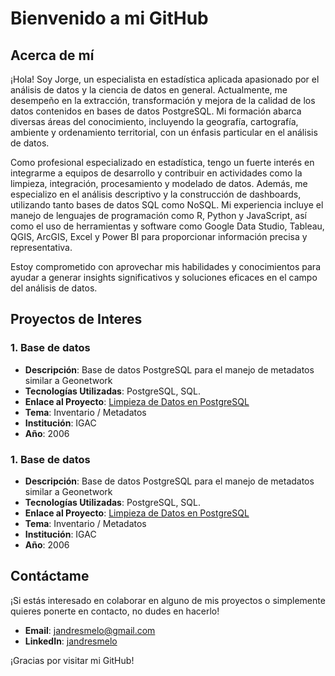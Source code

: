 # Bienvenido a mi GitHub

## Acerca de mí
¡Hola! Soy Jorge, un especialista en estadística aplicada apasionado por el análisis de datos y la ciencia de datos en general. Actualmente, me desempeño en la extracción, transformación y mejora de la calidad de los datos contenidos en bases de datos PostgreSQL. Mi formación abarca diversas áreas del conocimiento, incluyendo la geografía, cartografía, ambiente y ordenamiento territorial, con un énfasis particular en el análisis de datos.

Como profesional especializado en estadística, tengo un fuerte interés en integrarme a equipos de desarrollo y contribuir en actividades como la limpieza, integración, procesamiento y modelado de datos. Además, me especializo en el análisis descriptivo y la construcción de dashboards, utilizando tanto bases de datos SQL como NoSQL. Mi experiencia incluye el manejo de lenguajes de programación como R, Python y JavaScript, así como el uso de herramientas y software como Google Data Studio, Tableau, QGIS, ArcGIS, Excel y Power BI para proporcionar información precisa y representativa.

Estoy comprometido con aprovechar mis habilidades y conocimientos para ayudar a generar insights significativos y soluciones eficaces en el campo del análisis de datos.

## Proyectos de Interes

### 1. Base de datos
- **Descripción**: Base de datos PostgreSQL para el manejo de metadatos similar a Geonetwork
- **Tecnologías Utilizadas**: PostgreSQL, SQL.
- **Enlace al Proyecto**: [Limpieza de Datos en PostgreSQL](enlace-al-proyecto)
- **Tema**: Inventario / Metadatos
- **Institución**: IGAC
- **Año**: 2006

### 1. Base de datos
- **Descripción**: Base de datos PostgreSQL para el manejo de metadatos similar a Geonetwork
- **Tecnologías Utilizadas**: PostgreSQL, SQL.
- **Enlace al Proyecto**: [Limpieza de Datos en PostgreSQL](enlace-al-proyecto)
- **Tema**: Inventario / Metadatos
- **Institución**: IGAC
- **Año**: 2006

## Contáctame
¡Si estás interesado en colaborar en alguno de mis proyectos o simplemente quieres ponerte en contacto, no dudes en hacerlo!

- **Email**: [jandresmelo@gmail.com](mailto:jandresmelo@gmail.com )
- **LinkedIn**: [jandresmelo](https://www.linkedin.com/in/jandresmelo/)


¡Gracias por visitar mi GitHub!

